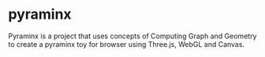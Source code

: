 # pyraminx
Pyraminx is a project that uses concepts of Computing Graph and Geometry to create a pyraminx toy for browser using Three.js, WebGL and Canvas.
